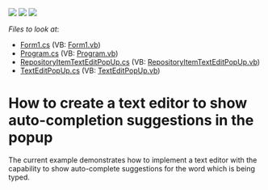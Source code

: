 <!-- default badges list -->
![](https://img.shields.io/endpoint?url=https://codecentral.devexpress.com/api/v1/VersionRange/128619910/13.1.4%2B)
[![](https://img.shields.io/badge/Open_in_DevExpress_Support_Center-FF7200?style=flat-square&logo=DevExpress&logoColor=white)](https://supportcenter.devexpress.com/ticket/details/E3055)
[![](https://img.shields.io/badge/📖_How_to_use_DevExpress_Examples-e9f6fc?style=flat-square)](https://docs.devexpress.com/GeneralInformation/403183)
<!-- default badges end -->
<!-- default file list -->
*Files to look at*:

* [Form1.cs](./CS/TextEditPopUp/Form1.cs) (VB: [Form1.vb](./VB/TextEditPopUp/Form1.vb))
* [Program.cs](./CS/TextEditPopUp/Program.cs) (VB: [Program.vb](./VB/TextEditPopUp/Program.vb))
* [RepositoryItemTextEditPopUp.cs](./CS/TextEditPopUp/RepositoryItemTextEditPopUp.cs) (VB: [RepositoryItemTextEditPopUp.vb](./VB/TextEditPopUp/RepositoryItemTextEditPopUp.vb))
* [TextEditPopUp.cs](./CS/TextEditPopUp/TextEditPopUp.cs) (VB: [TextEditPopUp.vb](./VB/TextEditPopUp/TextEditPopUp.vb))
<!-- default file list end -->
# How to create a text editor to show auto-completion suggestions in the popup


<p>The current example demonstrates how to implement a text editor with the capability to show auto-complete suggestions for the word which is being typed.</p>

<br/>



